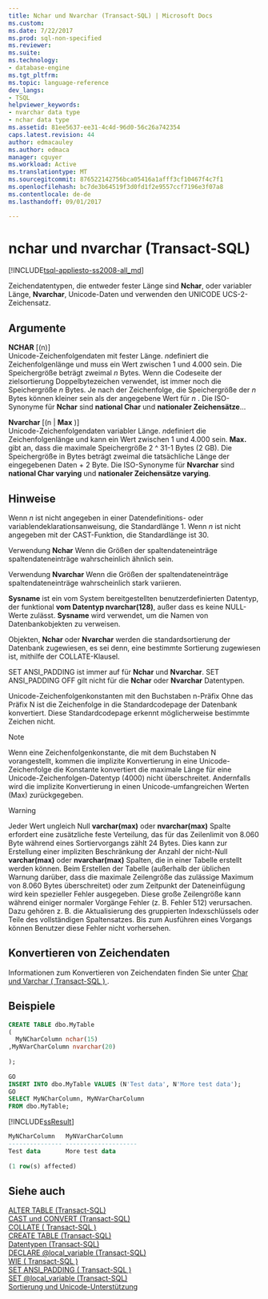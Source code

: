 ```yaml
---
title: Nchar und Nvarchar (Transact-SQL) | Microsoft Docs
ms.custom: 
ms.date: 7/22/2017
ms.prod: sql-non-specified
ms.reviewer: 
ms.suite: 
ms.technology:
- database-engine
ms.tgt_pltfrm: 
ms.topic: language-reference
dev_langs:
- TSQL
helpviewer_keywords:
- nvarchar data type
- nchar data type
ms.assetid: 81ee5637-ee31-4c4d-96d0-56c26a742354
caps.latest.revision: 44
author: edmacauley
ms.author: edmaca
manager: cguyer
ms.workload: Active
ms.translationtype: MT
ms.sourcegitcommit: 876522142756bca05416a1afff3cf10467f4c7f1
ms.openlocfilehash: bc7de3b64519f3d0fd1f2e9557ccf7196e3f07a8
ms.contentlocale: de-de
ms.lasthandoff: 09/01/2017

---
```

# <a name="nchar-and-nvarchar-transact-sql"></a>nchar und nvarchar (Transact-SQL)
[!INCLUDE[tsql-appliesto-ss2008-all_md](../../includes/tsql-appliesto-ss2008-all-md.md)]

Zeichendatentypen, die entweder fester Länge sind **Nchar**, oder variabler Länge, **Nvarchar**, Unicode-Daten und verwenden den UNICODE UCS-2-Zeichensatz.
  
## <a name="arguments"></a>Argumente  
**NCHAR** [(n)]  
Unicode-Zeichenfolgendaten mit fester Länge. *n*definiert die Zeichenfolgenlänge und muss ein Wert zwischen 1 und 4.000 sein. Die Speichergröße beträgt zweimal  *n*  Bytes. Wenn die Codeseite der zielsortierung Doppelbytezeichen verwendet, ist immer noch die Speichergröße  *n*  Bytes. Je nach der Zeichenfolge, die Speichergröße der  *n*  Bytes können kleiner sein als der angegebene Wert für  *n* . Die ISO-Synonyme für **Nchar** sind **national Char** und **nationaler Zeichensätze**...
  
**Nvarchar** [(n | **Max** )]  
Unicode-Zeichenfolgendaten variabler Länge. *n*definiert die Zeichenfolgenlänge und kann ein Wert zwischen 1 und 4.000 sein. **Max.** gibt an, dass die maximale Speichergröße 2 ^ 31-1 Bytes (2 GB). Die Speichergröße in Bytes beträgt zweimal die tatsächliche Länge der eingegebenen Daten + 2 Byte. Die ISO-Synonyme für **Nvarchar** sind **national Char varying** und **nationaler Zeichensätze varying**.
  
## <a name="remarks"></a>Hinweise  
Wenn  *n*  ist nicht angegeben in einer Datendefinitions- oder variablendeklarationsanweisung, die Standardlänge 1. Wenn  *n*  ist nicht angegeben mit der CAST-Funktion, die Standardlänge ist 30.
  
Verwendung **Nchar** Wenn die Größen der spaltendateneinträge spaltendateneinträge wahrscheinlich ähnlich sein.
  
Verwendung **Nvarchar** Wenn die Größen der spaltendateneinträge spaltendateneinträge wahrscheinlich stark variieren.
  
**Sysname** ist ein vom System bereitgestellten benutzerdefinierten Datentyp, der funktional **vom Datentyp nvarchar(128)**, außer dass es keine NULL-Werte zulässt. **Sysname** wird verwendet, um die Namen von Datenbankobjekten zu verweisen.
  
Objekten, **Nchar** oder **Nvarchar** werden die standardsortierung der Datenbank zugewiesen, es sei denn, eine bestimmte Sortierung zugewiesen ist, mithilfe der COLLATE-Klausel.
  
SET ANSI_PADDING ist immer auf für **Nchar** und **Nvarchar**. SET ANSI_PADDING OFF gilt nicht für die **Nchar** oder **Nvarchar** Datentypen.
  
Unicode-Zeichenfolgenkonstanten mit den Buchstaben n-Präfix Ohne das Präfix N ist die Zeichenfolge in die Standardcodepage der Datenbank konvertiert. Diese Standardcodepage erkennt möglicherweise bestimmte Zeichen nicht.
 
> [!NOTE]  
>  Wenn eine Zeichenfolgenkonstante, die mit dem Buchstaben N vorangestellt, kommen die implizite Konvertierung in eine Unicode-Zeichenfolge die Konstante konvertiert die maximale Länge für eine Unicode-Zeichenfolgen-Datentyp (4000) nicht überschreitet. Andernfalls wird die implizite Konvertierung in einen Unicode-umfangreichen Werten (Max) zurückgegeben.
  
> [!WARNING]  
>  Jeder Wert ungleich Null **varchar(max)** oder **nvarchar(max)** Spalte erfordert eine zusätzliche feste Verteilung, das für das Zeilenlimit von 8.060 Byte während eines Sortiervorgangs zählt 24 Bytes. Dies kann zur Erstellung einer impliziten Beschränkung der Anzahl der nicht-Null **varchar(max)** oder **nvarchar(max)** Spalten, die in einer Tabelle erstellt werden können. Beim Erstellen der Tabelle (außerhalb der üblichen Warnung darüber, dass die maximale Zeilengröße das zulässige Maximum von 8.060 Bytes überschreitet) oder zum Zeitpunkt der Dateneinfügung wird kein spezieller Fehler ausgegeben. Diese große Zeilengröße kann während einiger normaler Vorgänge Fehler (z. B. Fehler 512) verursachen. Dazu gehören z. B. die Aktualisierung des gruppierten Indexschlüssels oder Teile des vollständigen Spaltensatzes. Bis zum Ausführen eines Vorgangs können Benutzer diese Fehler nicht vorhersehen.  
  
## <a name="converting-character-data"></a>Konvertieren von Zeichendaten  
Informationen zum Konvertieren von Zeichendaten finden Sie unter [Char und Varchar &#40; Transact-SQL &#41; ](../../t-sql/data-types/char-and-varchar-transact-sql.md).
  
## <a name="examples"></a>Beispiele  
  
```sql
CREATE TABLE dbo.MyTable  
(  
  MyNCharColumn nchar(15)  
,MyNVarCharColumn nvarchar(20)
  
);  
  
GO  
INSERT INTO dbo.MyTable VALUES (N'Test data', N'More test data');  
GO  
SELECT MyNCharColumn, MyNVarCharColumn  
FROM dbo.MyTable;  
```  
  
[!INCLUDE[ssResult](../../includes/ssresult-md.md)]
  
```sql
MyNCharColumn   MyNVarCharColumn  
--------------- --------------------  
Test data       More test data  
  
(1 row(s) affected)  
```  
  
## <a name="see-also"></a>Siehe auch
[ALTER TABLE &#40;Transact-SQL&#41;](../../t-sql/statements/alter-table-transact-sql.md)  
[CAST und CONVERT &#40;Transact-SQL&#41;](../../t-sql/functions/cast-and-convert-transact-sql.md)  
[COLLATE &#40; Transact-SQL &#41;](http://msdn.microsoft.com/library/4ba6b7d8-114a-4f4e-bb38-fe5697add4e9)  
[CREATE TABLE &#40;Transact-SQL&#41;](../../t-sql/statements/create-table-transact-sql.md)  
[Datentypen &#40;Transact-SQL&#41;](../../t-sql/data-types/data-types-transact-sql.md)  
[DECLARE @local_variable &#40;Transact-SQL&#41;](../../t-sql/language-elements/declare-local-variable-transact-sql.md)  
[WIE &#40; Transact-SQL &#41;](../../t-sql/language-elements/like-transact-sql.md)  
[SET ANSI_PADDING &#40; Transact-SQL &#41;](../../t-sql/statements/set-ansi-padding-transact-sql.md)  
[SET @local_variable &#40;Transact-SQL&#41;](../../t-sql/language-elements/set-local-variable-transact-sql.md)  
[Sortierung und Unicode-Unterstützung](../../relational-databases/collations/collation-and-unicode-support.md)
  
  

